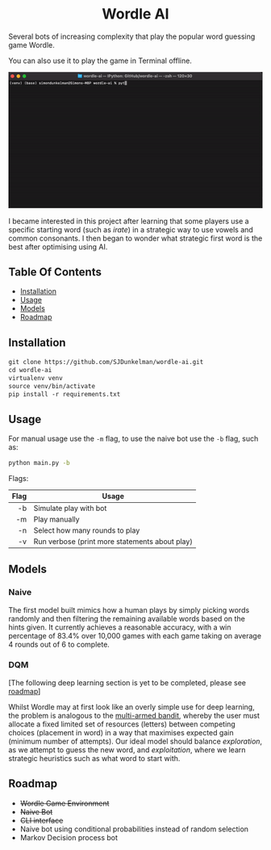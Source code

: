 <h1 align='center'>Wordle AI</h1>

Several bots of increasing complexity that play the popular word guessing game Wordle.

You can also use it to play the game in Terminal offline.

![screen-gif](./docs/demo.gif)

I became interested in this project after learning that some players use a specific starting word (such as _irate_) in a strategic way to use vowels and common consonants. I then began to wonder what strategic first word is the best after optimising using AI.

## Table Of Contents

* [Installation](#Installation)
* [Usage](#Usage)
* [Models](#Models)
* [Roadmap](#Roadmap)

## <a name="Installation"></a>Installation

```
git clone https://github.com/SJDunkelman/wordle-ai.git
cd wordle-ai
virtualenv venv
source venv/bin/activate
pip install -r requirements.txt
```

## <a name="Usage"></a>Usage

For manual usage use the <code>-m</code> flag, to use the naive bot use the <code>-b</code> flag, such as:

```bash
python main.py -b
```

Flags:

| Flag | Usage                                          |
| ---: | ---------------------------------------------- |
|   -b | Simulate play with bot                         |
|   -m | Play manually                                  |
|   -n | Select how many rounds to play                 |
|   -v | Run verbose (print more statements about play) |



## <a name="Models"></a>Models
### Naive
The first model built mimics how a human plays by simply picking words randomly and then filtering the remaining available words based on the hints given. It currently achieves a reasonable accuracy, with a win percentage of 83.4% over 10,000 games with each game taking on average 4 rounds out of 6 to complete.


### DQM
[The following deep learning section is yet to be completed, please see [roadmap](#Roadmap)]

Whilst Wordle may at first look like an overly simple use for deep learning, the problem is analogous to the [multi-armed bandit](https://en.wikipedia.org/wiki/Multi-armed_bandit), whereby the user must allocate a fixed limited set of resources (letters) between competing choices (placement in word) in a way that maximises expected gain (minimum number of attempts). Our ideal model should balance _exploration_, as we attempt to guess the new word, and _exploitation_, where we learn strategic heuristics such as what word to start with.

## <a name="Roadmap"></a>Roadmap

* ~~Wordle Game Environment~~
* ~~Naive Bot~~
* ~~CLI interface~~
* Naive bot using conditional probabilities instead of random selection
* Markov Decision process bot
